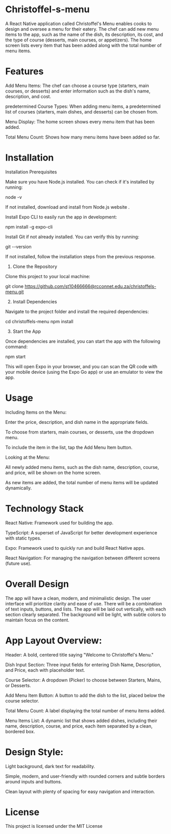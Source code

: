 # Christoffel-s-menu
A React Native application called Christoffel's Menu enables cooks to design and oversee a menu for their eatery.  The chef can add new menu items to the app, such as the name of the dish, its description, its cost, and the type of course (desserts, main courses, or appetizers).  The home screen lists every item that has been added along with the total number of menu items.

# Features
Add Menu Items: The chef can choose a course type (starters, main courses, or desserts) and enter information such as the dish's name, description, and cost.

 predetermined Course Types: When adding menu items, a predetermined list of courses (starters, main dishes, and desserts) can be chosen from.

 Menu Display: The home screen shows every menu item that has been added.

 Total Menu Count: Shows how many menu items have been added so far.

 # Installation
 Installation
Prerequisites

Make sure you have Node.js installed. You can check if it's installed by running:

node -v


If not installed, download and install from Node.js website
.

Install Expo CLI to easily run the app in development:

npm install -g expo-cli


Install Git if not already installed. You can verify this by running:

git --version


If not installed, follow the installation steps from the previous response.

1. Clone the Repository

Clone this project to your local machine:

git clone https://github.com/st10466666@rcconnet.edu.za/christoffels-menu.git

2. Install Dependencies

Navigate to the project folder and install the required dependencies:

cd christoffels-menu
npm install

3. Start the App

Once dependencies are installed, you can start the app with the following command:

npm start


This will open Expo in your browser, and you can scan the QR code with your mobile device (using the Expo Go app) or use an emulator to view the app.

# Usage
Including Items on the Menu:

 Enter the price, description, and dish name in the appropriate fields.

 To choose from starters, main courses, or desserts, use the dropdown menu.

 To include the item in the list, tap the Add Menu Item button.

 Looking at the Menu:

 All newly added menu items, such as the dish name, description, course, and price, will be shown on the home screen.

 As new items are added, the total number of menu items will be updated dynamically.

 # Technology Stack
 React Native: Framework used for building the app.

TypeScript: A superset of JavaScript for better development experience with static types.

Expo: Framework used to quickly run and build React Native apps.

React Navigation: For managing the navigation between different screens (future use).

# Overall Design
The app will have a clean, modern, and minimalistic design. The user interface will prioritize clarity and ease of use. There will be a combination of text inputs, buttons, and lists. The app will be laid out vertically, with each section clearly separated. The background will be light, with subtle colors to maintain focus on the content.

# App Layout Overview:

Header: A bold, centered title saying "Welcome to Christoffel's Menu."

Dish Input Section: Three input fields for entering Dish Name, Description, and Price, each with placeholder text.

Course Selector: A dropdown (Picker) to choose between Starters, Mains, or Desserts.

Add Menu Item Button: A button to add the dish to the list, placed below the course selector.

Total Menu Count: A label displaying the total number of menu items added.

Menu Items List: A dynamic list that shows added dishes, including their name, description, course, and price, each item separated by a clean, bordered box.

# Design Style:

Light background, dark text for readability.

Simple, modern, and user-friendly with rounded corners and subtle borders around inputs and buttons.

Clean layout with plenty of spacing for easy navigation and interaction.

# License

This project is licensed under the MIT License


